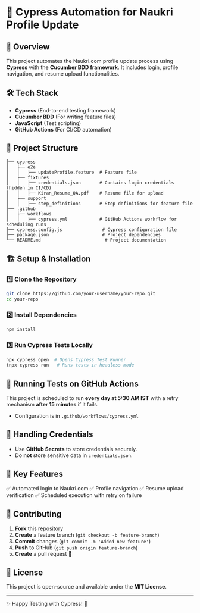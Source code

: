 # 🚀 Cypress Automation for Naukri Profile Update

## 📌 Overview
This project automates the Naukri.com profile update process using **Cypress** with the **Cucumber BDD framework**. It includes login, profile navigation, and resume upload functionalities.

## 🛠 Tech Stack
- **Cypress** (End-to-end testing framework)
- **Cucumber BDD** (For writing feature files)
- **JavaScript** (Test scripting)
- **GitHub Actions** (For CI/CD automation)

## 📂 Project Structure
```
├── cypress
│   ├── e2e
│   │   ├── updateProfile.feature  # Feature file
│   ├── fixtures
│   │   ├── credentials.json       # Contains login credentials (hidden in CI/CD)
│   │   ├── Kiran_Resume_QA.pdf    # Resume file for upload
│   ├── support
│   │   ├── step_definitions       # Step definitions for feature file
├── .github
│   ├── workflows
│   │   ├── cypress.yml            # GitHub Actions workflow for scheduling runs
├── cypress.config.js               # Cypress configuration file
├── package.json                    # Project dependencies
└── README.md                        # Project documentation
```

## 🏗 Setup & Installation

### **1️⃣ Clone the Repository**
```sh
git clone https://github.com/your-username/your-repo.git
cd your-repo
```

### **2️⃣ Install Dependencies**
```sh
npm install
```

### **3️⃣ Run Cypress Tests Locally**
```sh
npx cypress open  # Opens Cypress Test Runner
tnpx cypress run   # Runs tests in headless mode
```

## 🚀 Running Tests on GitHub Actions
This project is scheduled to run **every day at 5:30 AM IST** with a retry mechanism **after 15 minutes** if it fails.
- Configuration is in `.github/workflows/cypress.yml`

## 🔐 Handling Credentials
- Use **GitHub Secrets** to store credentials securely.
- Do **not** store sensitive data in `credentials.json`.

## 📌 Key Features
✅ Automated login to Naukri.com
✅ Profile navigation
✅ Resume upload verification
✅ Scheduled execution with retry on failure

## 🤝 Contributing
1. **Fork** this repository
2. **Create** a feature branch (`git checkout -b feature-branch`)
3. **Commit** changes (`git commit -m 'Added new feature'`)
4. **Push** to GitHub (`git push origin feature-branch`)
5. **Create** a pull request 🚀

## 📜 License
This project is open-source and available under the **MIT License**.

---
✨ Happy Testing with Cypress! 🚀
